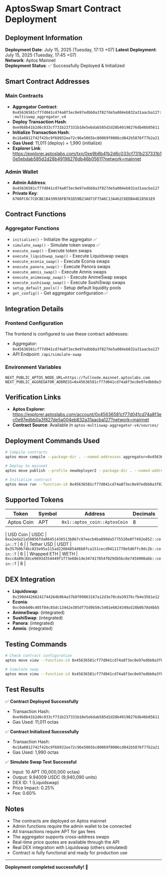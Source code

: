 # AptosSwap Smart Contract Deployment

## Deployment Information

**Deployment Date**: July 15, 2025 (Tuesday, 17:13 +07)
**Latest Deployment**: July 15, 2025 (Tuesday, 17:45 +07)  
**Network**: Aptos Mainnet  
**Deployment Status**: ✅ Successfully Deployed & Initialized  

## Smart Contract Addresses

### Main Contracts
- **Aggregator Contract**: `0x45636581cf77d041cd74a8f3ec0e97edbb0a3f827de5a004eb832a31aacba127::multiswap_aggregator_v4`
- **Deploy Transaction Hash**: `0xe9b8b41b2d6c033cf731b237331b10e5ebdab585d2d28b49198276db46b05611`
- **Initialize Transaction Hash**: `0x18a0812742f42bc9f68932ee72c96e5065bc80069f0086cd842b5876f77b2a21`
- **Gas Used**: 11,011 (deploy) + 1,990 (initialize)
- **Explorer Link**: https://explorer.aptoslabs.com/txn/0xe9b8b41b2d6c033cf731b237331b10e5ebdab585d2d28b49198276db46b05611?network=mainnet

### Admin Wallet
- **Admin Address**: `0x45636581cf77d041cd74a8f3ec0e97edbb0a3f827de5a004eb832a31aacba127`
- **Private Key**: `6708FC6C7CDCBE1B439936FB781D59B23A071F75A6C13A462C6EDB44E28561E9`

## Contract Functions

### Aggregator Functions
- `initialize()` - Initialize the aggregator ✅
- `simulate_swap()` - Simulate token swaps ✅
- `execute_swap()` - Execute token swaps
- `execute_liquidswap_swap()` - Execute Liquidswap swaps
- `execute_econia_swap()` - Execute Econia swaps
- `execute_panora_swap()` - Execute Panora swaps
- `execute_amnis_swap()` - Execute Amnis swaps
- `execute_animeswap_swap()` - Execute AnimeSwap swaps
- `execute_sushiswap_swap()` - Execute SushiSwap swaps
- `setup_default_pools()` - Setup default liquidity pools
- `get_config()` - Get aggregator configuration ✅

## Integration Details

### Frontend Configuration
The frontend is configured to use these contract addresses:
- Aggregator: `0x45636581cf77d041cd74a8f3ec0e97edbb0a3f827de5a004eb832a31aacba127`
- API Endpoint: `/api/simulate-swap`

### Environment Variables
```env
NEXT_PUBLIC_APTOS_NODE_URL=https://fullnode.mainnet.aptoslabs.com
NEXT_PUBLIC_AGGREGATOR_ADDRESS=0x45636581cf77d041cd74a8f3ec0e97edbb0a3f827de5a004eb832a31aacba127
```

## Verification Links

- **Aptos Explorer**: https://explorer.aptoslabs.com/account/0x45636581cf77d041cd74a8f3ec0e97edbb0a3f827de5a004eb832a31aacba127?network=mainnet
- **Contract Source**: Available in `aptos-multiswap-aggregator-v4/sources/`

## Deployment Commands Used

```bash
# Compile contracts
aptos move compile --package-dir . --named-addresses aggregator=0x45636581cf77d041cd74a8f3ec0e97edbb0a3f827de5a004eb832a31aacba127

# Deploy to mainnet
aptos move publish --profile newdeployer2 --package-dir . --named-addresses aggregator=0x45636581cf77d041cd74a8f3ec0e97edbb0a3f827de5a004eb832a31aacba127 --max-gas 50000 --gas-unit-price 100

# Initialize contract
aptos move run --function-id 0x45636581cf77d041cd74a8f3ec0e97edbb0a3f827de5a004eb832a31aacba127::multiswap_aggregator_v4::initialize --profile newdeployer2
```

## Supported Tokens

| Token | Symbol | Address | Decimals |
|-------|--------|---------|----------|
| Aptos Coin | APT | `0x1::aptos_coin::AptosCoin` | 8 |

| USD Coin | USDC | `0xa2eda21a58856fda86451436513b867c97eecb4ba099da5775520e0f7492e852::coin::T` | 6 |
| Tether USD | USDT | `0x357b0b74bc833e95a115ad22604854d6b0fca151cecd94111770e5d6ffc9dc2b::coin::T` | 6 |
| Wrapped ETH | WETH | `0xcc8a89c8dce9693d354449f1f73e60e14e347417854f029db5bc8e7454008abb::coin::T` | 8 |

## DEX Integration

- **Liquidswap**: `0x190d44266241744264b964a37b8f09863167a12d3e70cda39376cfb4e3561e12`
- **Econia**: `0xc0deb00c405f84c85dc13442e305df75d9b58c5481e6824349a528b0b78d4bb5`
- **AnimeSwap**: (integrated)
- **SushiSwap**: (integrated)
- **Panora**: (integrated)
- **Amnis**: (integrated)

## Testing Commands

```bash
# Check contract configuration
aptos move view --function-id 0x45636581cf77d041cd74a8f3ec0e97edbb0a3f827de5a004eb832a31aacba127::multiswap_aggregator_v4::get_config --profile newdeployer2

# Simulate swap
aptos move view --function-id 0x45636581cf77d041cd74a8f3ec0e97edbb0a3f827de5a004eb832a31aacba127::multiswap_aggregator_v4::simulate_swap --type-args 0x1::aptos_coin::AptosCoin 0xa2eda21a58856fda86451436513b867c97eecb4ba099da5775520e0f7492e852::coin::T --args "u64:10000000" --profile newdeployer2
```

## Test Results

✅ **Contract Deployed Successfully**
- Transaction Hash: `0xe9b8b41b2d6c033cf731b237331b10e5ebdab585d2d28b49198276db46b05611`
- Gas Used: 11,011 octas

✅ **Contract Initialized Successfully**
- Transaction Hash: `0x18a0812742f42bc9f68932ee72c96e5065bc80069f0086cd842b5876f77b2a21`
- Gas Used: 1,990 octas

✅ **Simulate Swap Test Successful**
- Input: 10 APT (10,000,000 octas)
- Output: 9.94009 USDC (9,940,090 units)
- DEX ID: 1 (Liquidswap)
- Price Impact: 0.25%
- Fee: 0.60%

## Notes

- The contracts are deployed on Aptos mainnet
- Admin functions require the admin wallet to be connected
- All transactions require APT for gas fees
- The aggregator supports cross-address swaps
- Real-time price quotes are available through the API
- Real DEX integration with Liquidswap (others simulated)
- Contract is fully functional and ready for production use

---

**Deployment completed successfully! 🚀** 